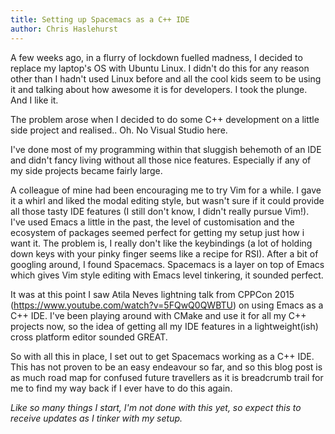 ```yaml
---
title: Setting up Spacemacs as a C++ IDE
author: Chris Haslehurst
---
```


A few weeks ago, in a flurry of lockdown fuelled madness, I decided to replace my laptop's OS with Ubuntu Linux. I didn't do this for any reason other than I hadn't used Linux before and all the cool kids seem to be using it and talking about how awesome it is for developers. I took the plunge. And I like it.

The problem arose when I decided to do some C++ development on a little side project and realised.. Oh. No Visual Studio here.

I've done most of my programming within that sluggish behemoth of an IDE and didn't fancy living without all those nice features. Especially if any of my side projects became fairly large.

A colleague of mine had been encouraging me to try Vim for a while. I gave it a whirl and liked the modal editing style, but wasn't sure if it could provide all those tasty IDE features (I still don't know, I didn't really pursue Vim!). I've used Emacs a little in the past, the level of customisation and the ecosystem of packages seemed perfect for getting my setup just how i want it. The problem is, I really don't like the keybindings (a lot of holding down keys with your pinky finger seems like a recipe for RSI). After a bit of googling around, I found Spacemacs. Spacemacs is a layer on top of Emacs which gives Vim style editing with Emacs level tinkering, it sounded perfect.

It was at this point I saw Atila Neves lightning talk from CPPCon 2015 (https://www.youtube.com/watch?v=5FQwQ0QWBTU) on using Emacs as a C++ IDE. I've been playing around with CMake and use it for all my C++ projects now, so the idea of getting all my IDE features in a lightweight(ish) cross platform editor sounded GREAT.

So with all this in place, I set out to get Spacemacs working as a C++ IDE. This has not proven to be an easy endeavour so far, and so this blog post is as much road map for confused future travellers as it is breadcrumb trail for me to find my way back if I ever have to do this again.

*Like so many things I start, I'm not done with this yet, so expect this to receive updates as I tinker with my setup.*
